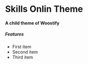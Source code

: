 # Skills Onlin Theme
#### A child theme of Woostify
##### Features
- First item
- Second item
- Third item
